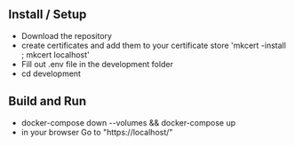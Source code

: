 ## Install / Setup
- Download the repository
- create certificates and add them to your certificate store 'mkcert -install ; mkcert localhost'
- Fill out .env file in the development folder
- cd development


## Build and Run
- docker-compose down --volumes  && docker-compose up
- in your browser Go to "https://localhost/" 
